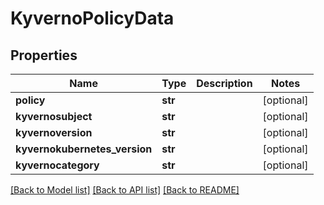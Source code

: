 # KyvernoPolicyData

## Properties
Name | Type | Description | Notes
------------ | ------------- | ------------- | -------------
**policy** | **str** |  | [optional] 
**kyvernosubject** | **str** |  | [optional] 
**kyvernoversion** | **str** |  | [optional] 
**kyvernokubernetes_version** | **str** |  | [optional] 
**kyvernocategory** | **str** |  | [optional] 

[[Back to Model list]](../README.md#documentation-for-models) [[Back to API list]](../README.md#documentation-for-api-endpoints) [[Back to README]](../README.md)

